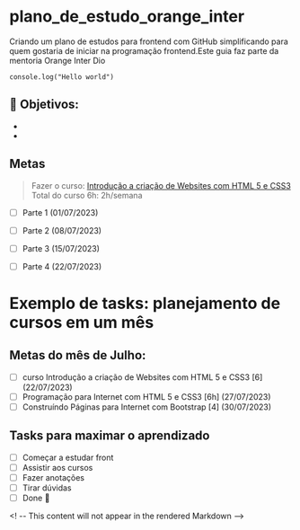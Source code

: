# plano_de_estudo_orange_inter

Criando um plano de estudos para frontend com GitHub simplificando para quem gostaria de iniciar na programação frontend.Este guia faz parte da mentoria Orange Inter Dio

``console.log("Hello world")``

:disguised_face: Objetivos:
-
-
-

## Metas
> Fazer o curso: [Introdução a criação de Websites com HTML 5 e CSS3](https://web.dio.me/course/introducao-criacao-de-websites-com-html5-e-css3/learning/462f831d-5fdf-485e-bf07-1d391eb94ac8)
> Total do curso 6h: 2h/semana
- [ ] Parte 1 (01/07/2023)
- [ ] Parte 2 (08/07/2023)
- [ ] Parte 3 (15/07/2023)
- [ ] Parte 4 (22/07/2023)


# Exemplo de tasks: planejamento de cursos em um mês

## Metas do mês de Julho:
- [ ] curso Introdução a criação de Websites com HTML 5 e CSS3 [6] (22/07/2023)
- [ ] Programação para Internet com HTML 5 e CSS3 [6h] (27/07/2023)
- [ ] Construíndo Páginas para Internet com Bootstrap [4] (30/07/2023) 

## Tasks para maximar o aprendizado
- [ ] Começar a estudar front
- [ ] Assistir aos cursos
- [ ] Fazer anotações
- [ ] Tirar dúvidas
- [ ] Done :sparkler:  

<! -- This content will not appear in the rendered Markdown -->
